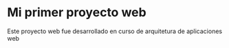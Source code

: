 <h1>Mi primer proyecto web</h1>
<p>Este proyecto web fue desarrollado en curso de arquitetura de aplicaciones web</p>
